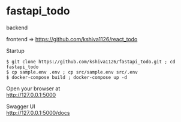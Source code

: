 # fastapi_todo

backend

frontend => https://github.com/kshiva1126/react_todo

Startup

```
$ git clone https://github.com/kshiva1126/fastapi_todo.git ; cd fastapi_todo
$ cp sample.env .env ; cp src/sample.env src/.env
$ docker-compose build ; docker-compose up -d
```

Open your browser at  
http://127.0.0.1:5000

Swagger UI  
http://127.0.0.1:5000/docs